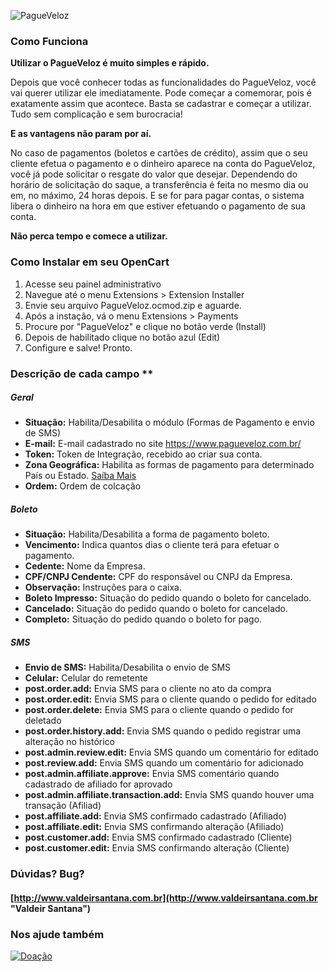 ![PagueVeloz](https://www.pagueveloz.com.br/Content/Img/logo-pagueveloz-topo_03.png)

### Como Funciona
**Utilizar o PagueVeloz é muito simples e rápido.**

Depois que você conhecer todas as funcionalidades do PagueVeloz, você vai querer utilizar ele imediatamente. Pode começar a comemorar, pois é exatamente assim que acontece. Basta se cadastrar e começar a utilizar. Tudo sem complicação e sem burocracia!

**E as vantagens não param por aí.**

No caso de pagamentos (boletos e cartões de crédito), assim que o seu cliente efetua o pagamento e o dinheiro aparece na conta do PagueVeloz, você já pode solicitar o resgate do valor que desejar. Dependendo do horário de solicitação do saque, a transferência é feita no mesmo dia ou em, no máximo, 24 horas depois. E se for para pagar contas, o sistema libera o dinheiro na hora em que estiver efetuando o pagamento de sua conta.

**Não perca tempo e comece a utilizar.**


### Como Instalar em seu OpenCart
<ol>
<li>Acesse seu painel administrativo</li>
<li>Navegue até o menu Extensions > Extension Installer</li>
<li>Envie seu arquivo PagueVeloz.ocmod.zip e aguarde.</li>
<li>Após a instação, vá o menu Extensions > Payments</li>
<li>Procure por "PagueVeloz" e clique no botão verde (Install)</li>
<li>Depois de habilitado clique no botão azul (Edit)</li>
<li>Configure e salve! Pronto.</li>
</ol>

### Descrição de cada campo **
##### Geral
* **Situação:** Habilita/Desabilita o módulo (Formas de Pagamento e envio de SMS)
* **E-mail:** E-mail cadastrado no site https://www.pagueveloz.com.br/
* **Token:** Token de Integração, recebido ao criar sua conta.
* **Zona Geográfica:** Habilita as formas de pagamento para determinado País ou Estado. [Saíba Mais](http://docs.opencart.com/system/localisation/geo-zone/)
* **Ordem:** Ordem de colcação

##### Boleto
* **Situação:** Habilita/Desabilita a forma de pagamento boleto.
* **Vencimento:** Indica quantos dias o cliente terá para efetuar o pagamento.
* **Cedente:** Nome da Empresa.
* **CPF/CNPJ Cendente:** CPF do responsável ou CNPJ da Empresa.
* **Observação:** Instruções para o caixa.
* **Boleto Impresso:** Situação do pedido quando o boleto for cancelado.
* **Cancelado:** Situação do pedido quando o boleto for cancelado.
* **Completo:** Situação  do pedido quando o boleto for pago.

##### SMS
* **Envio de SMS:** Habilita/Desabilita o envio de SMS
* **Celular:** Celular do remetente
* **post.order.add:** Envia SMS para o cliente no ato da compra
* **post.order.edit:** Envia SMS para o cliente quando o pedido for editado
* **post.order.delete:** Envia SMS para o cliente quando o pedido for deletado
* **post.order.history.add:** Envia SMS quando o pedido registrar uma alteração no histórico
* **post.admin.review.edit:** Envia SMS quando um comentário for editado
* **post.review.add:** Envia SMS quando um comentário for adicionado
* **post.admin.affiliate.approve:** Envia SMS comentário quando cadastrado de afiliado for aprovado
* **post.admin.affiliate.transaction.add:** Envia SMS quando houver uma transação (Afiliad)
* **post.affiliate.add:** Envia SMS confirmado cadastrado (Afiliado)
* **post.affiliate.edit:** Envia SMS confirmando alteração (Afiliado)
* **post.customer.add:** Envia SMS confirmado cadastrado (Cliente)
* **post.customer.edit:** Envia SMS confirmando alteração (Cliente)

### Dúvidas? Bug?
#### [http://www.valdeirsantana.com.br](http://www.valdeirsantana.com.br "Valdeir Santana")

### Nos ajude também
[![Doação](https://www.paypalobjects.com/pt_BR/BR/i/btn/btn_donateCC_LG.gif)](https://www.paypal.com/cgi-bin/webscr?cmd=_s-xclick&hosted_button_id=HUBL785QDAXXG)
